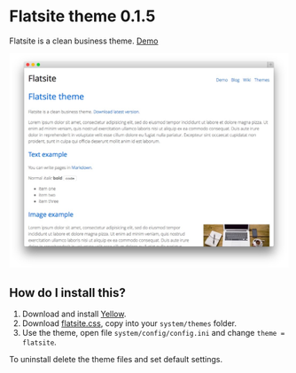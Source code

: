 Flatsite theme 0.1.5
====================
Flatsite is a clean business theme. [Demo](http://demo.datenstrom.se/themes/flatsite-theme)

![Screenshot](flatsite-theme.jpg?raw=true)

How do I install this?
----------------------
1. Download and install [Yellow](https://github.com/markseu/yellowcms/).  
2. Download [flatsite.css](flatsite.css?raw=true), copy into your `system/themes` folder.  
3. Use the theme, open file `system/config/config.ini` and change `theme = flatsite`.  

To uninstall delete the theme files and set default settings.